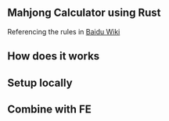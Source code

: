 ## Mahjong Calculator using Rust
Referencing the rules in [Baidu Wiki](https://baike.baidu.com/item/%E5%9B%BD%E9%99%85%E9%BA%BB%E5%B0%86%E8%A7%84%E5%88%99%E7%9A%84%E7%95%AA%E7%A7%8D/615857)

## How does it works

## Setup locally

## Combine with FE